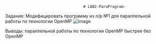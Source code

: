                                        # LAB2-ParaProgram-
Задание:	Модифицировать программу из л/р №1 для параллельной работы по технологии OpenMP
 ![image](https://user-images.githubusercontent.com/92180501/202839170-6111eed1-8e0e-4290-af6b-305f443ecd4f.png)
 
 Выводы: параллельной работы по технологии OpenMP  быстрее без OpenMP
